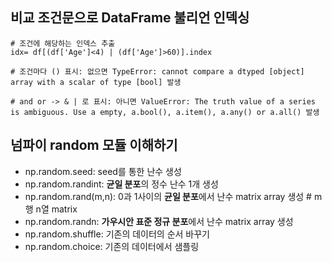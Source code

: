 ## 비교 조건문으로 DataFrame 불리언 인덱싱
```
# 조건에 해당하는 인덱스 추출
idx= df[(df['Age']<4) | (df['Age']>60)].index

# 조건마다 () 표시: 없으면 TypeError: cannot compare a dtyped [object] array with a scalar of type [bool] 발생

# and or -> & | 로 표시: 아니면 ValueError: The truth value of a series is ambiguous. Use a empty, a.bool(), a.item(), a.any() or a.all() 발생
```

## 넘파이 random 모듈 이해하기
- np.random.seed: seed를 통한 난수 생성
- np.random.randint: **균일 분포**의 정수 난수 1개 생성
- np.random.rand(m,n): 0과 1사이의 **균일 분포**에서 난수 matrix array 생성 # m행 n열 matrix
- np.random.randn: **가우시안 표준 정규 분포**에서 난수 matrix array 생성
- np.random.shuffle: 기존의 데이터의 순서 바꾸기
- np.random.choice: 기존의 데이터에서 샘플링
